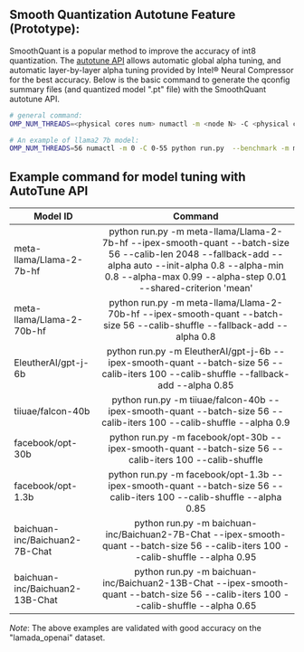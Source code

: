 ## Smooth Quantization Autotune Feature (Prototype):
SmoothQuant is a popular method to improve the accuracy of int8 quantization. The [autotune API](../../../../../docs/tutorials/features/sq_recipe_tuning_api.md) allows automatic global alpha tuning, and automatic layer-by-layer alpha tuning provided by Intel® Neural Compressor for the best accuracy. Below is the basic command to generate the qconfig summary files (and quantized model ".pt" file) with the SmoothQuant autotune API.

```bash
# general command:
OMP_NUM_THREADS=<physical cores num> numactl -m <node N> -C <physical cores list> python run.py  --benchmark -m <MODEL_ID> --ipex-smooth-quant --alpha auto  --output-dir "saved_results"

# An example of llama2 7b model:
OMP_NUM_THREADS=56 numactl -m 0 -C 0-55 python run.py  --benchmark -m meta-llama/Llama-2-7b-hf --ipex-smooth-quant --alpha auto
```

## Example command for model tuning with AutoTune API
| Model ID | Command |
|---|:---:|
| meta-llama/Llama-2-7b-hf | python run.py -m meta-llama/Llama-2-7b-hf --ipex-smooth-quant --batch-size 56 --calib-len 2048 --fallback-add --alpha auto --init-alpha 0.8 --alpha-min 0.8 --alpha-max 0.99 --alpha-step 0.01 --shared-criterion 'mean' |
| meta-llama/Llama-2-70b-hf | python run.py -m meta-llama/Llama-2-70b-hf --ipex-smooth-quant --batch-size 56 --calib-shuffle --fallback-add --alpha 0.8 |
| EleutherAI/gpt-j-6b | python run.py -m EleutherAI/gpt-j-6b --ipex-smooth-quant --batch-size 56 --calib-iters 100 --calib-shuffle --fallback-add --alpha 0.85 |
| tiiuae/falcon-40b | python run.py -m tiiuae/falcon-40b --ipex-smooth-quant --batch-size 56 --calib-iters 100 --calib-shuffle --alpha 0.9 |
| facebook/opt-30b | python run.py -m facebook/opt-30b --ipex-smooth-quant --batch-size 56 --calib-iters 100 --calib-shuffle |
| facebook/opt-1.3b | python run.py -m facebook/opt-1.3b --ipex-smooth-quant --batch-size 56 --calib-iters 100 --calib-shuffle --alpha 0.85 |
| baichuan-inc/Baichuan2-7B-Chat | python run.py -m baichuan-inc/Baichuan2-7B-Chat --ipex-smooth-quant --batch-size 56 --calib-iters 100 --calib-shuffle --alpha 0.95 |
| baichuan-inc/Baichuan2-13B-Chat | python run.py -m baichuan-inc/Baichuan2-13B-Chat --ipex-smooth-quant --batch-size 56 --calib-iters 100 --calib-shuffle --alpha 0.65 |

*Note*: The above examples are validated with good accuracy on the "lamada_openai" dataset.
